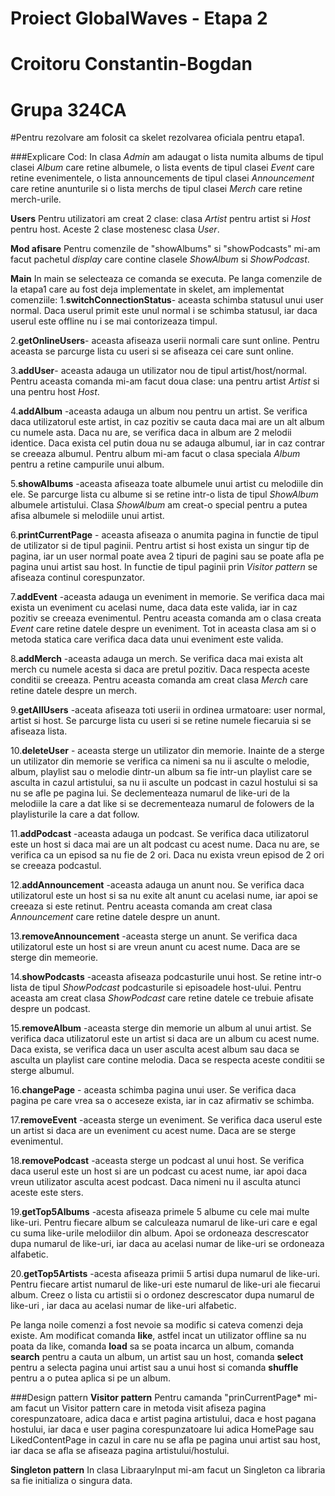 # Proiect GlobalWaves  - Etapa 2
# Croitoru Constantin-Bogdan
# Grupa 324CA

#Pentru rezolvare am folosit ca skelet rezolvarea oficiala pentru etapa1.

###Explicare Cod:
In clasa *Admin* am adaugat o lista numita albums de tipul clasei *Album* care retine albumele, o lista events de tipul clasei *Event* care retine evenimentele, o lista announcements de tipul clasei *Announcement* care retine anunturile si o lista merchs de tipul clasei *Merch* care retine merch-urile.

**Users**
Pentru utilizatori am creat 2 clase: clasa *Artist* pentru artist si *Host* pentru host. Aceste 2 clase mostenesc clasa *User*.

**Mod afisare**
Pentru comenzile de "showAlbums" si "showPodcasts" mi-am facut pachetul *display* care contine clasele *ShowAlbum* si *ShowPodcast*.

**Main**
In main se selecteaza ce comanda se executa. Pe langa comenzile de la etapa1 care au fost deja implementate in skelet, am implementat comenziile:
1.**switchConnectionStatus**- aceasta schimba statusul unui user normal. Daca userul primit este unul normal i se schimba statusul, iar daca userul este offline nu i se mai contorizeaza timpul.

2.**getOnlineUsers**- aceasta afiseaza userii normali care sunt online. Pentru aceasta se parcurge lista cu useri si se afiseaza cei care sunt online.

3.**addUser**- aceasta adauga un utilizator nou de tipul artist/host/normal. Pentru aceasta comanda mi-am facut doua clase: una pentru artist *Artist* si una pentru host *Host*.

4.**addAlbum** -aceasta adauga un album nou pentru un artist. Se verifica daca utilizatorul este artist, in caz pozitiv se cauta daca mai are un alt album cu numele asta. Daca nu are, se verifica daca in album are 2 melodii identice. Daca exista cel putin doua nu se adauga albumul, iar in caz contrar se creeaza albumul. Pentru album mi-am facut o clasa speciala *Album* pentru a retine campurile unui album.

5.**showAlbums** -aceasta afiseaza toate albumele unui artist cu melodiile din ele. Se parcurge lista cu albume si se retine intr-o lista de tipul *ShowAlbum* albumele artistului. Clasa *ShowAlbum* am creat-o special pentru a putea afisa albumele si melodiile unui artist.

6.**printCurrentPage** - aceasta afiseaza o anumita pagina in functie de tipul de utilizator si de tipul paginii. Pentru artist si host exista un singur tip de pagina, iar un user normal poate avea 2 tipuri de pagini sau se poate afla pe pagina unui artist sau host. In functie de tipul paginii prin *Visitor pattern* se afiseaza continul corespunzator.

7.**addEvent** -aceasta adauga un eveniment in memorie. Se verifica daca mai exista un eveniment cu acelasi nume, daca data este valida, iar in caz pozitiv se creeaza evenimentul. Pentru aceasta comanda am o clasa creata *Event* care retine datele despre un eveniment. Tot in aceasta clasa am si o metoda statica care verifica daca data unui eveniment este valida.

8.**addMerch** -aceasta adauga un merch. Se verifica daca mai exista alt merch cu numele acesta si daca are pretul pozitiv. Daca respecta aceste conditii se creeaza. Pentru aceasta comanda am creat clasa *Merch* care retine datele despre un merch.

9.**getAllUsers** -aceata afiseaza toti userii in ordinea urmatoare: user normal, artist si host. Se parcurge lista cu useri si se retine numele fiecaruia si se afiseaza lista.

10.**deleteUser** - aceasta sterge un utilizator din memorie. Inainte de a sterge un utilizator din memorie se verifica ca nimeni sa nu ii asculte o melodie, album, playlist sau o melodie dintr-un album sa fie intr-un playlist care se asculta in cazul artistului, sa nu ii asculte un podcast in cazul hostului si sa nu se afle pe pagina lui. Se declementeaza numarul de like-uri de la melodiile la care a dat like si se decrementeaza numarul de folowers de la playlisturile la care a dat follow.

11.**addPodcast** -aceasta adauga un podcast. Se verifica daca utilizatorul este un host si daca mai are un alt podcast cu acest nume. Daca nu are, se verifica ca un episod sa nu fie de 2 ori. Daca nu exista vreun episod de 2 ori se creeaza podcastul.

12.**addAnnouncement** -aceasta adauga un anunt nou. Se verifica daca utilizatorul este un host si sa nu exite alt anunt cu acelasi nume, iar apoi se creeaza si este retinut. Pentru aceasta comanda am creat clasa *Announcement* care retine datele despre un anunt.

13.**removeAnnouncement** -aceasta sterge un anunt. Se verifica daca utilizatorul este un host si are vreun anunt cu acest nume. Daca are se sterge din memeorie.

14.**showPodcasts** -aceasta afiseaza podcasturile unui host. Se retine intr-o lista de tipul *ShowPodcast* podcasturile si episoadele host-ului. Pentru aceasta am creat clasa *ShowPodcast* care retine datele ce trebuie afisate despre un podcast.

15.**removeAlbum** -aceasta sterge din memorie un album al unui artist. Se verifica daca utilizatorul este un artist si daca are un album cu acest nume. Daca exista, se verifica daca un user asculta acest album sau daca se asculta un playlist care contine melodia. Daca se respecta aceste conditii se sterge albumul.

16.**changePage** - aceasta schimba pagina unui user. Se verifica daca pagina pe care vrea sa o acceseze exista, iar in caz afirmativ se schimba.

17.**removeEvent** -aceasta sterge un eveniment. Se verifica daca userul este un artist si daca are un eveniment cu acest nume. Daca are se sterge evenimentul.

18.**removePodcast** -aceasta sterge un podcast al unui host. Se verifica daca userul este un host si are un podcast cu acest nume, iar apoi daca vreun utilizator asculta acest podcast. Daca nimeni nu il asculta atunci aceste este sters.

19.**getTop5Albums** -acesta afiseaza primele 5 albume cu cele mai multe like-uri. Pentru fiecare album se calculeaza numarul de like-uri care e egal cu suma like-urile melodiilor din album. Apoi se ordoneaza descrescator dupa numarul de like-uri, iar daca au acelasi numar de like-uri se ordoneaza alfabetic.

20.**getTop5Artists** -acesta afiseaza primii 5 artisi dupa numarul de like-uri. Pentru fiecare artist numarul de like-uri este numarul de like-uri ale fiecarui album. Creez o lista cu artistii si o ordonez descrescator dupa numarul de like-uri , iar daca au acelasi numar de like-uri alfabetic.

Pe langa noile comenzi a fost nevoie sa modific si cateva comenzi deja existe. Am modificat comanda **like**, astfel incat un utilizator offline sa nu poata da like, comanda **load** sa se poata incarca un album, comanda **search** pentru a cauta un album, un artist sau un host, comanda **select** pentru a selecta pagina unui artist sau a unui host si comanda **shuffle** pentru a o putea aplica si pe un album.


###Design pattern
**Visitor pattern**
Pentru camanda "prinCurrentPage* mi-am facut un Visitor pattern care in metoda visit afiseza pagina corespunzatoare, adica daca e artist pagina artistului, daca e host pagana hostului, iar daca e user pagina corespunzatoare lui adica HomePage sau LikedContentPage in cazul in care nu se afla pe pagina unui artist sau host, iar daca se afla se afiseaza pagina artistului/hostului.

**Singleton pattern**
In clasa LibraaryInput mi-am facut un Singleton ca libraria sa fie initializa o singura data.





